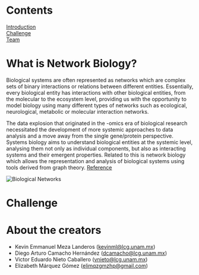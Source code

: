# Contents
[Introduction](#introduction)   
[Challenge](#paragraph1)    
[Team](#paragraph2)

# What is Network Biology? <a name="introduction"></a>
Biological systems are often represented as networks which are complex sets of binary interactions or relations between different entities. Essentially, every biological entity has interactions with other biological entities, from the molecular to the ecosystem level, providing us with the opportunity to model biology using many different types of networks such as ecological, neurological, metabolic or molecular interaction networks. 

The data explosion that originated in the -omics era of biological research necessitated the development of more systemic approaches to data analysis and a move away from the single gene/protein perspective. Systems biology aims to understand biological entities at the systemic level, analysing them not only as individual components, but also as interacting systems and their emergent properties. Related to this is network biology which allows the representation and analysis of biological systems using tools derived from graph theory. [Reference](https://www.ebi.ac.uk/training/online/course/network-analysis-protein-interaction-data-introduction/network-analysis-biology-0)  

![Biological Networks](https://www.bsc.es/sites/default/files/public/styles/bscw2_-_simple_crop_style/public/bscw2/content/research-line/image/prueba2_0.png?itok=YKPIMpcu&sc=e518c550fc35c77076878120ad25da96)


# Challenge <a name="paragraph1"></a>





# About the creators <a name="paragraph2"></a>

- Kevin Emmanuel Meza Landeros (kevinml@lcg.unam.mx)
- Diego Arturo Camacho Hernández (dcamacho@lcg.unam.mx)
- Victor Eduardo Nieto Caballero (vnieto@lcg.unam.mx)
- Elizabeth Márquez Gómez (elimqzgmzhp@gmail.com)
